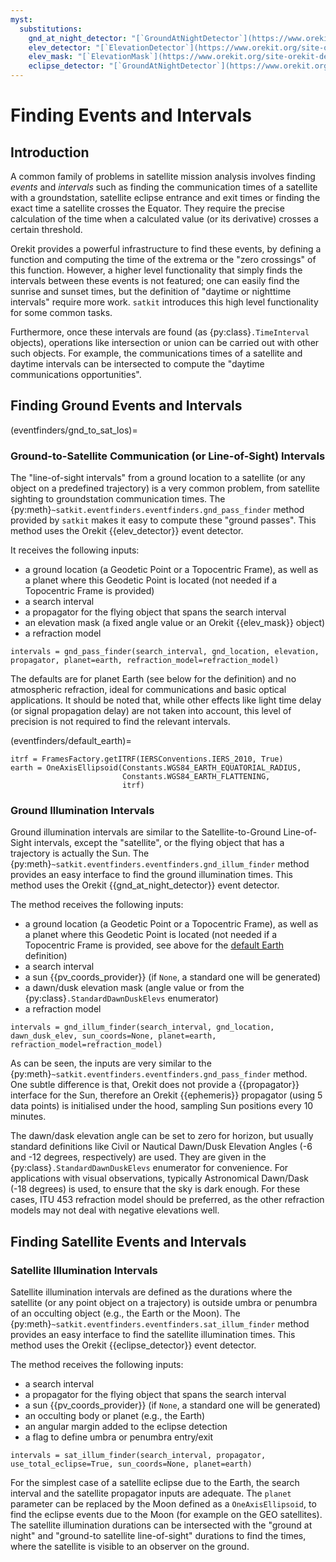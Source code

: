 ```yaml
---
myst:
  substitutions:
    gnd_at_night_detector: "[`GroundAtNightDetector`](https://www.orekit.org/site-orekit-development/apidocs/org/orekit/propagation/events/GroundAtNightDetector)"
    elev_detector: "[`ElevationDetector`](https://www.orekit.org/site-orekit-development/apidocs/org/orekit/propagation/events/ElevationDetector)"
    elev_mask: "[`ElevationMask`](https://www.orekit.org/site-orekit-development/apidocs/org/orekit/utils/ElevationMask)"
    eclipse_detector: "[`GroundAtNightDetector`](https://www.orekit.org/site-orekit-development/apidocs/org/orekit/propagation/events/EclipseDetector)"
---
```


# Finding Events and Intervals

## Introduction

A common family of problems in satellite mission analysis involves finding *events* and *intervals* such as finding the communication times of a satellite with a groundstation, satellite eclipse entrance and exit times or finding the exact time a satellite crosses the Equator. They require the precise calculation of the time when a calculated value (or its derivative) crosses a certain threshold.

Orekit provides a powerful infrastructure to find these events, by defining a function and computing the time of the extrema or the "zero crossings" of this function. However, a higher level functionality that simply finds the intervals between these events is not featured; one can easily find the sunrise and sunset times, but the definition of "daytime or nighttime intervals" require more work. `satkit` introduces this high level functionality for some common tasks.

Furthermore, once these intervals are found (as {py:class}`.TimeInterval` objects), operations like intersection or union can be carried out with other such objects. For example, the communications times of a satellite and daytime intervals can be intersected to compute the "daytime communications opportunities". 

## Finding Ground Events and Intervals

(eventfinders/gnd_to_sat_los)=
### Ground-to-Satellite Communication (or Line-of-Sight) Intervals

The "line-of-sight intervals" from a ground location to a satellite (or any object on a predefined trajectory) is a very common problem, from satellite sighting to groundstation communication times. The {py:meth}`~satkit.eventfinders.eventfinders.gnd_pass_finder` method provided by `satkit` makes it easy to compute these "ground passes". This method uses the Orekit {{elev_detector}} event detector.

It receives the following inputs: 
- a ground location (a Geodetic Point or a Topocentric Frame), as well as a planet where this Geodetic Point is located (not needed if a Topocentric Frame is provided)
- a search interval
- a propagator for the flying object that spans the search interval
- an elevation mask (a fixed angle value or an Orekit {{elev_mask}} object)
- a refraction model

```
intervals = gnd_pass_finder(search_interval, gnd_location, elevation, propagator, planet=earth, refraction_model=refraction_model)
```

The defaults are for planet Earth (see below for the definition) and no atmospheric refraction, ideal for communications and basic optical applications. It should be noted that, while other effects like light time delay (or signal propagation delay) are not taken into account, this level of precision is not required to find the relevant intervals.   

(eventfinders/default_earth)=
```
itrf = FramesFactory.getITRF(IERSConventions.IERS_2010, True)
earth = OneAxisEllipsoid(Constants.WGS84_EARTH_EQUATORIAL_RADIUS,
                         Constants.WGS84_EARTH_FLATTENING,
                         itrf)
```

### Ground Illumination Intervals

Ground illumination intervals are similar to the Satellite-to-Ground Line-of-Sight intervals, except the "satellite", or the flying object that has a trajectory is actually the Sun. The {py:meth}`~satkit.eventfinders.eventfinders.gnd_illum_finder` method provides an easy interface to find the ground illumination times. This method uses the Orekit {{gnd_at_night_detector}} event detector.

The method receives the following inputs: 
- a ground location (a Geodetic Point or a Topocentric Frame), as well as a planet where this Geodetic Point is located (not needed if a Topocentric Frame is provided, see above for the [default Earth](#eventfinders/default_earth) definition)
- a search interval
- a sun {{pv_coords_provider}} (if `None`, a standard one will be generated)
- a dawn/dusk elevation mask (angle value or from the {py:class}`.StandardDawnDuskElevs` enumerator)
- a refraction model

```
intervals = gnd_illum_finder(search_interval, gnd_location, dawn_dusk_elev, sun_coords=None, planet=earth, refraction_model=refraction_model)
```

As can be seen, the inputs are very similar to the {py:meth}`~satkit.eventfinders.eventfinders.gnd_pass_finder` method. One subtle difference is that, Orekit does not provide a {{propagator}} interface for the Sun, therefore an Orekit {{ephemeris}} propagator (using 5 data points) is initialised under the hood, sampling Sun positions every 10 minutes.

The dawn/dask elevation angle can be set to zero for horizon, but usually standard definitions like Civil or Nautical Dawn/Dusk Elevation Angles (-6 and -12 degrees, respectively) are used. They are given in the {py:class}`.StandardDawnDuskElevs` enumerator for convenience. For applications with visual observations, typically Astronomical Dawn/Dask (-18 degrees) is used, to ensure that the sky is dark enough. For these cases, ITU 453 refraction model should be preferred, as the other refraction models may not deal with negative elevations well.

## Finding Satellite Events and Intervals

### Satellite Illumination Intervals

Satellite illumination intervals are defined as the durations where the satellite (or any point object on a trajectory) is outside umbra or penumbra of an occulting object (e.g., the Earth or the Moon). The {py:meth}`~satkit.eventfinders.eventfinders.sat_illum_finder` method provides an easy interface to find the satellite illumination times. This method uses the Orekit {{eclipse_detector}} event detector.

The method receives the following inputs:
- a search interval
- a propagator for the flying object that spans the search interval
- a sun {{pv_coords_provider}} (if `None`, a standard one will be generated)
- an occulting body or planet (e.g., the Earth)
- an angular margin added to the eclipse detection
- a flag to define umbra or penumbra entry/exit

```
intervals = sat_illum_finder(search_interval, propagator, use_total_eclipse=True, sun_coords=None, planet=earth)
```

For the simplest case of a satellite eclipse due to the Earth, the search interval and the satellite propagator inputs are adequate. The `planet` parameter can be replaced by the Moon defined as a `OneAxisEllipsoid`, to find the eclipse events due to the Moon (for example on the GEO satellites). The satellite illumination durations can be intersected with the "ground at night" and "ground-to satellite line-of-sight" durations to find the times, where the satellite is visible to an observer on the ground. 